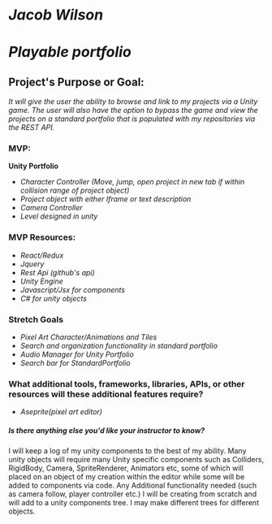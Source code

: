#  _Jacob Wilson_

# _Playable portfolio_

## Project's Purpose or Goal:
_It will give the user the ability to browse and link to my projects via a Unity game. The user will also have the option to bypass the game and view the projects on a standard portfolio that is populated with my repositories via the REST API._

### **MVP:** 
**Unity Portfolio**
* _Character Controller (Move, jump, open project in new tab if within collision range of project object)_
* _Project object with either Iframe or text description_
* _Camera Controller_
* _Level designed in unity_

### **MVP Resources:**
* _React/Redux_
* _Jquery_
* _Rest Api (github's api)_
* _Unity Engine_
* _Javascript/Jsx for components_
* _C# for unity objects_

### **Stretch Goals**
* _Pixel Art Character/Animations and Tiles_
* _Search and organization functionality in standard portfolio_
* _Audio Manager for Unity Portfolio_
* _Search bar for StandardPortfolio_

### What additional tools, frameworks, libraries, APIs, or other resources will these additional features require?
* _Aseprite(pixel art editor)_

##### Is there anything else you'd like your instructor to know?
I will keep a log of my unity components to the best of my ability. Many unity objects will require many Unity specific components such as Colliders, RigidBody, Camera, SpriteRenderer, Animators etc, some of which will placed on an object of my creation within the editor while some will be added to components via code. Any Additional functionality needed (such as camera follow, player controller etc.) I will be creating from scratch and will add to a unity components tree. I may make different trees for different objects.